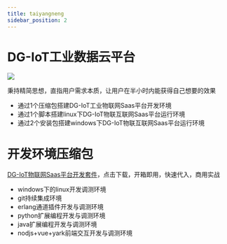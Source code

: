 ```yaml
---
title: taiyangneng
sidebar_position: 2
---
```


# DG-IoT工业数据云平台


![](http://dgiot-1253666439.cos.ap-shanghai-fsi.myqcloud.com/shuwa_tech/zh/backend/dgiot/tech_6.png)

 秉持精简思想，直指用户需求本质，让用户在半小时内能获得自己想要的效果

 - 通过1个压缩包搭建DG-IoT工业物联网Saas平台开发环境
 - 通过1个脚本搭建linux下DG-IoT物联互联网Saas平台运行环境
 - 通过2个安装包搭建windows下DG-IoT物联互联网Saas平台运行环境

 
# 开发环境压缩包

   [ DG-IoT物联网Saas平台开发套件](http://dgiot-1253666439.cos.ap-shanghai-fsi.myqcloud.com/dgiot/deploy/dgiot_develop_tools.zip)，点击下载，开箱即用，快速代入，商用实战
  - windows下的linux开发调测环境
  - git持续集成环境
  - erlang通道插件开发与调测环境
  - python扩展编程开发与调测环境
  - java扩展编程开发与调测环境
  - nodjs+vue+yark前端交互开发与调测环境